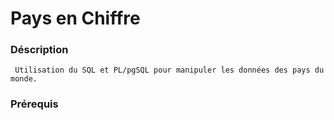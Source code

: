 # Pays en Chiffre 
 ### Déscription 
     Utilisation du SQL et PL/pgSQL pour manipuler les données des pays du monde.
   
### Prérequis


